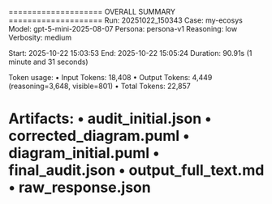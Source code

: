 
==================== OVERALL SUMMARY ====================
Run: 20251022_150343
Case: my-ecosys
Model: gpt-5-mini-2025-08-07
Persona: persona-v1
Reasoning: low
Verbosity: medium

Start: 2025-10-22 15:03:53
End:   2025-10-22 15:05:24
Duration: 90.91s (1 minute and 31 seconds)

Token usage:
  • Input Tokens: 18,408
  • Output Tokens: 4,449 (reasoning=3,648, visible=801)
  • Total Tokens: 22,857

Artifacts:
  • audit_initial.json
  • corrected_diagram.puml
  • diagram_initial.puml
  • final_audit.json
  • output_full_text.md
  • raw_response.json
========================================================
